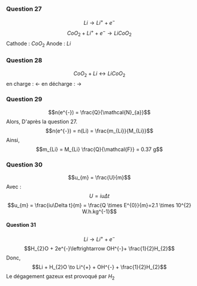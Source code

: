 ### Question 27
$$Li \to Li^{+} + e^{-}$$
$$CoO_{2} + Li^{+} + e^{-} \to LiCoO_{2} $$
Cathode : $CoO_{2}$
Anode : $Li$

### Question 28
$$CoO_{2} + Li \longleftrightarrow LiCoO_{2}  $$
en charge : $\leftarrow$
en décharge : $\to$ 

### Question 29
$$n(e^{-}) = \frac{Q}{\mathcal{N}_{a}}$$
Alors, D'après la question 27.
$$n(e^{-}) = n(Li) = \frac{m_{Li}}{M_{Li}}$$
Ainsi, 
$$m_{Li} = M_{Li} \frac{Q}{\mathcal{F}} = 0.37 g$$

### Question 30
$$u_{m} = \frac{U}{m}$$
Avec : 
$$U = iu\Delta t$$
$$u_{m} = \frac{iu\Delta t}{m} = \frac{Q \times E^{0}}{m}=2.1 \times 10^{2} W.h.kg^{-1}$$


#### Question 31
$$Li \to Li^{+} + e^{-}$$
$$H_{2}O  + 2e^{-}\leftrightarrow OH^{-}+ \frac{1}{2}H_{2}$$
Donc, 
$$Li + H_{2}O \to Li^{+} + OH^{-} + \frac{1}{2}H_{2}$$
Le dégagement gazeux est provoqué par $H_{2}$

